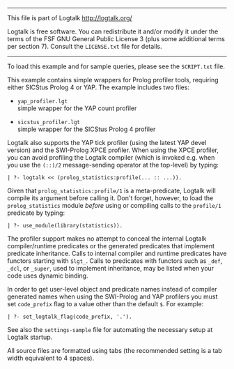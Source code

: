 ________________________________________________________________________

This file is part of Logtalk <http://logtalk.org/>  

Logtalk is free software. You can redistribute it and/or modify it under
the terms of the FSF GNU General Public License 3  (plus some additional
terms per section 7).        Consult the `LICENSE.txt` file for details.
________________________________________________________________________


To load this example and for sample queries, please see the `SCRIPT.txt`
file.

This example contains simple wrappers for Prolog profiler tools, requiring
either SICStus Prolog 4 or YAP. The example includes two files:

- `yap_profiler.lgt`  
	simple wrapper for the YAP count profiler 

- `sicstus_profiler.lgt`  
	simple wrapper for the SICStus Prolog 4 profiler

Logtalk also supports the YAP tick profiler (using the latest YAP devel
version) and the SWI-Prolog XPCE profiler. When using the XPCE profiler,
you can avoid profiling the Logtalk compiler (which is invoked e.g. when
you use the `(::)/2` message-sending operator at the top-level) by typing:

	| ?- logtalk << (prolog_statistics:profile(... :: ...)).

Given that `prolog_statistics:profile/1` is a meta-predicate, Logtalk will
compile its argument before calling it. Don't forget, however, to load the
`prolog_statistics` module *before* using or compiling calls to the `profile/1`
predicate by typing:

	| ?- use_module(library(statistics)).

The profiler support makes no attempt to conceal the internal Logtalk
compiler/runtime predicates or the generated predicates that implement
predicate inheritance. Calls to internal compiler and runtime predicates
have functors starting with `$lgt_`. Calls to predicates with functors
such as `_def`, `_dcl`, or `_super`, used to implement inheritance, may
be listed when your code uses dynamic binding.

In order to get user-level object and predicate names instead of compiler
generated names when using the SWI-Prolog and YAP profilers you must set
`code_prefix` flag to a value other than the default `$`. For example:

	| ?- set_logtalk_flag(code_prefix, '.').

See also the `settings-sample` file for automating the necessary setup at
Logtalk startup.

All source files are formatted using tabs (the recommended setting is a
tab width equivalent to 4 spaces).

